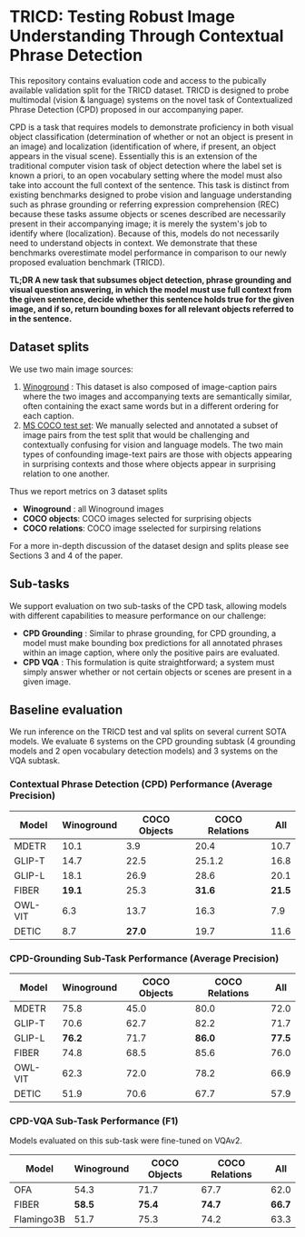 # TRICD: Testing Robust Image Understanding Through Contextual Phrase Detection

This repository contains evaluation code and access to the pubically available validation split for the TRICD dataset. TRICD is designed to probe multimodal (vision & language) systems on the novel task of Contextualized Phrase Detection (CPD) proposed in our accompanying paper.

CPD is a task that requires models to demonstrate proficiency in both visual object classification (determination of whether or not an object is present in an image) and localization (identification of where, if present, an object appears in the visual scene). Essentially this is an extension of the traditional computer vision task of object detection where the label set is known a priori, to an open vocabulary setting where the model must also take into account the full context of the sentence. This task is distinct from existing benchmarks designed to probe vision and language understanding such as phrase grounding or referring expression comprehension (REC) because these tasks assume objects or scenes described are necessarily present in their accompanying image; it is merely the system's job to identify where (localization). Because of this, models do not necessarily need to understand objects in context. We demonstrate that these benchmarks overestimate model performance in comparison to our newly proposed evaluation benchmark (TRICD). 

**TL;DR
A new task that subsumes object detection, phrase grounding and visual question answering, in which the model must use full context from the given sentence, decide whether this sentence holds true for the given image, and if so, return bounding boxes for all relevant objects referred to in the sentence.**

<!-- TL;DR the dataset consists of instances of image-text pairs (two images and two captions) with bounding boxes for each phrase present in each of the images. The image pairs are contextually related, but partially contradictory: while images and text pairs have semanitc similarities, the phrases or objects in each sentence are only present in one of the images. Crucially, this means there are confirmed negatives in this dataset, allowing for a true dual classification and localization task. For a model to perform well it must refrain from predicting bounding boxes when an object is not present. For a more detailed discussion of the dataset design please see our paper. -->


## Dataset splits
We use two main image sources:
1. [Winoground](https://huggingface.co/datasets/facebook/winoground) : This dataset is also composed of image-caption pairs where the two images and accompanying texts are semantically similar, often containing the exact same words but in a different ordering for each caption.
2. [MS COCO test set](https://cocodataset.org/#home): We manually selected and annotated a subset of image pairs from the test split that would be challenging and contextually confusing for vision and language models. The two main types of confounding image-text pairs are those with objects appearing in surprising contexts and those where objects appear in surprising relation to one another.

Thus we report metrics on 3 dataset splits
  * **Winoground** : all Winoground images
  * **COCO objects**: COCO images selected for surprising objects
  * **COCO relations**: COCO image sselected for surpirsing relations
 
For a more in-depth discussion of the dataset design and splits please see Sections 3 and 4 of the paper. 

## Sub-tasks
We support evaluation on two sub-tasks of the CPD task, allowing models with different capabilities to measure performance on our challenge:

* **CPD Grounding** : Similar to phrase grounding, for CPD grounding, a model must make bounding box predictions for all annotated phrases within an image caption, where only the positive pairs are evaluated. 
* **CPD VQA** :  This formulation is quite straightforward; a system must simply answer whether or not certain objects or scenes are present in a given image.


## Baseline evaluation
We run inference on the TRICD test and val splits on several current SOTA models. We evaluate 6 systems on the CPD grounding subtask (4 grounding models and 2 open vocabulary detection models) and 3 systems on the VQA subtask. 

### Contextual Phrase Detection (CPD) Performance (Average Precision)

| Model| Winoground | COCO Objects | COCO Relations | All |
|----------|---------|---------|-----------|----------|
| MDETR| 10.1 |       3.9 |     20.4    |     10.7|
| GLIP-T| 14.7 |       22.5 |     25.1.2 |     16.8| 
| GLIP-L| 18.1 | 26.9 | 28.6 |     20.1 | 
| FIBER|  **19.1** | 25.3 | **31.6** | **21.5**| 
| OWL-VIT| 6.3 | 13.7 | 16.3 |     7.9  | 
| DETIC| 8.7 |  **27.0** | 19.7 |   11.6 | 


### CPD-Grounding Sub-Task Performance (Average Precision)

| Model| Winoground | COCO Objects | COCO Relations | All |
|----------|---------|---------|-----------|----------|
| MDETR| 75.8 |       45.0 |           80.0 |     72.0 |
| GLIP-T| 70.6 |         62.7 |           82.2 |     71.7 | 
| GLIP-L| **76.2** | 71.7 | **86.0** |     **77.5** | 
| FIBER|  74.8 | 68.5 | 85.6 | 76.0| 
| OWL-VIT| 62.3 | 72.0 | 78.2 |     66.9  | 
| DETIC| 51.9 |  70.6 | 67.7 |   57.9 | 


### CPD-VQA Sub-Task Performance (F1)
Models evaluated on this sub-task were fine-tuned on VQAv2.

| Model| Winoground | COCO Objects | COCO Relations | All |
|----------|---------|---------|-----------|----------|
| OFA| 54.3 |     71.7 |      67.7 | 62.0  |
| FIBER| **58.5** |  **75.4** |  **74.7** |  **66.7** | 
| Flamingo3B| 51.7 |     75.3 |       74.2 | 63.3| 




